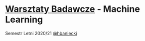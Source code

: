 # [Warsztaty Badawcze](https://github.com/mini-pw/2021L-WarsztatyBadawcze) - Machine Learning

Semestr Letni 2020/21 [@hbaniecki](https://github.com/hbaniecki)